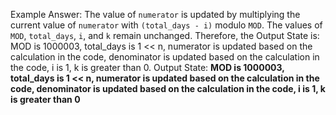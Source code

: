 Example Answer:
The value of `numerator` is updated by multiplying the current value of `numerator` with `(total_days - i)` modulo `MOD`. The values of `MOD`, `total_days`, `i`, and `k` remain unchanged. Therefore, the Output State is: MOD is 1000003, total_days is 1 << n, numerator is updated based on the calculation in the code, denominator is updated based on the calculation in the code, i is 1, k is greater than 0.
Output State: **MOD is 1000003, total_days is 1 << n, numerator is updated based on the calculation in the code, denominator is updated based on the calculation in the code, i is 1, k is greater than 0**